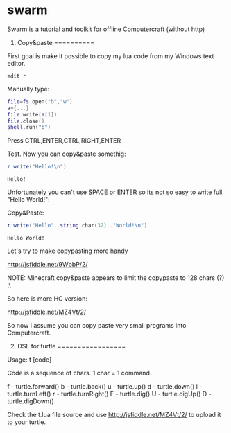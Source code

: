 swarm
=====

Swarm is a tutorial and toolkit for offline Computercraft (without http)

1. Copy&paste
==========

First goal is make it possible to copy my lua code from my Windows text editor.

```shell
edit r
```

Manually type:

```lua
file=fs.open("b","w")
a={...}
file.write(a[1])
file.close()
shell.run("b")
```

Press CTRL,ENTER,CTRL,RIGHT,ENTER

Test. Now you can copy&paste somethig:

```lua
r write("Hello!\n")
```
```
Hello!
```

Unfortunately you can't use SPACE or ENTER so its not so easy to write full "Hello World!":

Copy&Paste:
```lua
r write("Hello"..string.char(32).."World!\n")
```
```
Hello World!
```

Let's try to make copypasting more handy

http://jsfiddle.net/9WbbP/2/

NOTE: Minecraft copy&paste appears to limit the copypaste to 128 chars (?) :\

So here is more HC version:

http://jsfiddle.net/MZ4Vt/2/

So now I assume you can copy paste very small programs into Computercraft.

2. DSL for turtle
=================

Usage: t [code]

Code is a sequence of chars. 1 char = 1 command.

f - turtle.forward()
b - turtle.back()
u - turtle.up()
d - turtle.down()
l - turtle.turnLeft()
r - turtle.turnRight()
F - turtle.dig()
U - turtle.digUp()
D - turtle.digDown()

Check the t.lua file source and use http://jsfiddle.net/MZ4Vt/2/ to upload it to your turtle.

